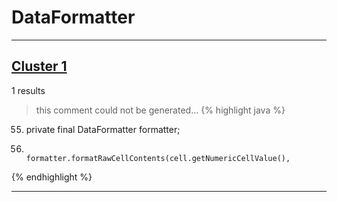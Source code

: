 # DataFormatter

***

## [Cluster 1](./1)
1 results
> this comment could not be generated...
{% highlight java %}
55. private final DataFormatter formatter;
107.                         formatter.formatRawCellContents(cell.getNumericCellValue(),
{% endhighlight %}

***

